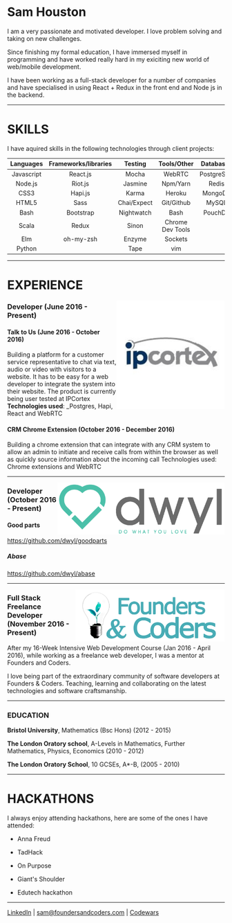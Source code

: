 # Sam Houston

I am a very passionate and motivated developer. I love problem solving and taking on new challenges.

Since finishing my formal education, I have immersed myself in programming and have worked really hard in my exiciting new world of web/mobile development.

I have been working as a full-stack developer for a number of companies and have specialised in using React + Redux in the front end and Node js in the backend.

******

# SKILLS

I have aquired skills in the following technologies through client projects:

|Languages   |Frameworks/libraries   |Testing      | Tools/Other      |Databases  |
|:----------:|:---------------------:|:-----------:|:----------------:|:---------:|
|Javascript  | React.js              |Mocha        |WebRTC            |PostgreSQL  
|Node.js     | Riot.js               |Jasmine      |Npm/Yarn          |Redis
|CSS3        | Hapi.js               |Karma        |Heroku            |MongoDB
|HTML5       | Sass                  |Chai/Expect  |Git/Github        |MySQL
|Bash        | Bootstrap             |Nightwatch   |Bash              |PouchDB
|Scala       | Redux                 |Sinon        |Chrome Dev Tools  |
|Elm         | oh-my-zsh             |Enzyme       |Sockets           |
|Python      |                       |Tape         |vim

******

# EXPERIENCE

[<img src="imgs/ipcortex_banner.png" align="right" height="250px" />](https://www.ipcortex.co.uk/)

### Developer (June 2016 - Present)

#### Talk to Us (June 2016 - October 2016)

Building a platform for a customer service representative to chat via text, audio or video with visitors to a website. It has to be easy for a web developer to integrate the system into their website. The product is currently being user tested at IPCortex **Technologies used**: _Postgres, Hapi, React and WebRTC

#### CRM Chrome Extension (October 2016 - December 2016)

Building a chrome extension that can integrate with any CRM system to allow an admin to initiate and receive calls from within the browser as well as quickly source information about the incoming call
Technologies used: Chrome extensions and WebRTC

******

[<img src="imgs/dwyl_banner.png" align="right" height="120px" />](http://www.dwyl.io)

### Developer (October 2016 - Present)

#### Good parts

https://github.com/dwyl/goodparts

##### Abase

https://github.com/dwyl/abase

******

[<img src="imgs/founders_and_coders_banner.png" align="right" height="120px" />](http://www.foundersandcoders.com)

### Full Stack Freelance Developer (November 2016 - Present)

After my 16-Week Intensive Web Development Course (Jan 2016 - April 2016), while working as a freelance web developer, I was a mentor at Founders and Coders.

I love being part of the extraordinary community of software developers at Founders & Coders. Teaching, learning and collaborating on the latest technologies and software craftsmanship.

******

### EDUCATION

**Bristol University**, Mathematics (Bsc Hons) (2012 - 2015)

**The London Oratory school**, A-Levels in Mathematics, Further Mathematics, Physics, Economics (2010 - 2012)

**The London Oratory School**, 10 GCSEs, A*-B, (2005 - 2010)

******

# HACKATHONS

I always enjoy attending hackathons, here are some of the ones I have attended:

* Anna Freud

* TadHack

* On Purpose

* Giant's Shoulder

* Edutech hackathon

******

[LinkedIn](https://www.linkedin.com/in/sam-houston-b8282b109?trk=nav_responsive_tab_profile_pic) | <sam@foundersandcoders.com> | [Codewars](http://www.codewars.com/users/shouston3)


